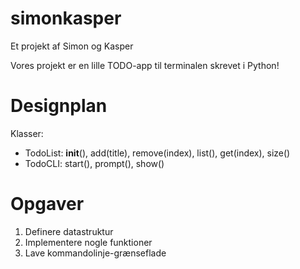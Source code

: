 simonkasper
===========

Et projekt af Simon og Kasper

Vores projekt er en lille TODO-app til terminalen skrevet i Python!

Designplan
==========

Klasser:
 - TodoList: __init__(), add(title), remove(index), list(), get(index), size()
 - TodoCLI: start(), prompt(), show()

Opgaver
=======

 1. Definere datastruktur
 2. Implementere nogle funktioner
 3. Lave kommandolinje-grænseflade

